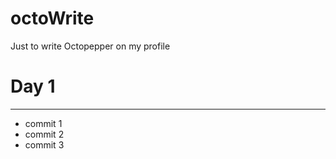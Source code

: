 octoWrite
=========

Just to write Octopepper on my profile



Day 1
=====
----

* commit 1
* commit 2
* commit 3
